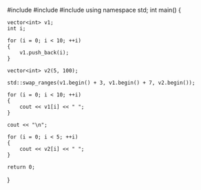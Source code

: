 #include <iostream> 
#include <algorithm> 
#include <vector> 
using namespace std; 
int main() 
{ 

    vector<int> v1; 
    int i; 

    for (i = 0; i < 10; ++i)  
    { 
        v1.push_back(i); 
    } 
      
    vector<int> v2(5, 100); 
 
    std::swap_ranges(v1.begin() + 3, v1.begin() + 7, v2.begin()); 

    for (i = 0; i < 10; ++i)  
    { 
        cout << v1[i] << " "; 
    } 
  
    cout << "\n"; 

    for (i = 0; i < 5; ++i)  
    { 
        cout << v2[i] << " "; 
    } 
  
    return 0; 
} 
